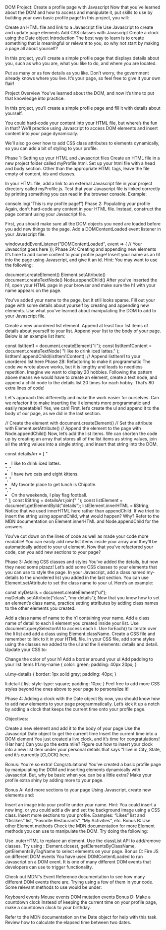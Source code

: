 DOM Project: Create a profile page with Javascript
Now that you’ve learned about the DOM and how to access and manipulate it, put skills to use by building your own basic profile page! In this project, you will:

Create an HTML file and link to a Javascript file
Use Javascript to create and update page elements
Add CSS classes with Javascript
Create a clock using the Date object
Introduction
The best way to learn is to create something that is meaningful or relevant to you, so why not start by making a page all about yourself?

In this project, you’ll create a simple profile page that displays details about you, such as who you are, what you like to do, and where you are located.

Put as many or as few details as you like. Don’t worry, the government already knows where you live. It’s your page, so feel free to give it your own flair!

Project Overview
You’ve learned about the DOM, and now it’s time to put that knowledge into practice.

In this project, you’ll create a simple profile page and fill it with details about yourself.

You could hard-code your content into your HTML file, but where’s the fun in that? We’ll practice using Javascript to access DOM elements and insert content into your page dynamically.

We’ll also go over how to add CSS class attributes to elements dynamically, so you can add a bit of styling to your profile.

Phase 1: Setting up your HTML and Javascript files
Create an HTML file in a new project folder called myProfile.html. Set up your html file with a head and body section. Other than the appropriate HTML tags, leave the file empty of content, ids and classes.

In your HTML file, add a link to an external Javascript file in your project directory called myProfile.js. Test that your Javascript file is linked correctly by printing something you can read in the browser console. Example:

console.log(“This is my profile page!”)
Phase 2: Populating your profile
Again, don’t hard-code any content in your HTML file. Instead, construct the page content using your Javascript file.

First, you should make sure all the DOM objects you need are loaded before you add new things to the page. Add a DOMContentLoaded event listener in your Javascript file.

window.addEventListener("DOMContentLoaded", event => {
  // Your Javascript goes here
});
Phase 2A: Creating and appending new elements
It’s time to add some content to your profile page! Insert your name as an h1 into the page using Javascript, and give it an id. Hint: You may want to use the following:

document.createElement()
Element.setAttribute()
document.createTextNode()
Node.appendChild()
After you’ve inserted the h1, open your HTML page in your browser and make sure the h1 with your name appears on the page.

You’ve added your name to the page, but it still looks sparse. Fill out your page with some details about yourself by creating and appending new elements. Use what you’ve learned about manipulating the DOM to add to your Javascript file.

Create a new unordered list element.
Append at least four list items of details about yourself to your list.
Append your list to the body of your page.
Below is an example list item:

const listItem1 = document.createElement("li");
const listItem1Content = document.createTextNode(
  "I like to drink iced lattes."
);
listItem1.appendChild(listItem1Content);
// Append listItem1 to your unordered list here
Phase 2B: Refactoring to make it programmatic
The code we wrote above works, but it is lengthy and leads to needless repetition. Imagine we want to display 20 hobbies. Following the pattern above means we would have to create an element, create a text node, and append a child node to the details list 20 times for each hobby. That’s 80 extra lines of code!

Let's approach this differently and make the work easier for ourselves. Can we refactor it to make inserting the li elements more programmatic and easily repeatable? Yes, we can! First, let’s create the ul and append it to the body of our page, as we did in the last section.

// Create the element with document.createElement()
// Set the attribute with Element.setAttribute()
// Append the element to the page with Node.appendChild()
Now, let’s add the list items. We can shorten the code up by creating an array that stores all of the list items as string values, join all the string values into a single string, and insert that string into the DOM.

const detailsArr = [
  "<li>I like to drink iced lattes.</li>",
  "<li>I have two cats and eight kittens.</li>",
  "<li>My favorite place to get lunch is Chipotle.</li>",
  "<li>On the weekends, I play flag football.</li>"
];
const liString = detailsArr.join(" ");
const listElement = document.getElementById("details");
listElement.innerHTML = liString;
Notice that we used innerHTML here rather than appendChild. If we tried to insert the string using appendChild, what would happen? Why? Refer to the MDN documentation on Element.innerHTML and Node.appendChild for the answers.

You’ve cut down on the lines of code as well as made your code more readable! You can easily add new list items inside your array and they’ll be automatically added to your ul element. Now that you’ve refactored your code, can you add new sections to your page?

Phase 3: Adding CSS classes and styles
You’ve added the details, but now they need some pizazz! Let’s add some CSS classes to your elements that you can use to style the page. In your Javascript, add a class named my-details to the unordered list you added in the last section. You can use Element.setAttribute to set the class name to your ul. Here’s an example:

const myDetails = document.createElement("ul");
myDetails.setAttribute(“class”, “my-details”);
Now that you know how to set an element’s class name, practice setting attributes by adding class names to the other elements you created.

Add a class name of name to the h1 containing your name.
Add a class name of detail to each li element you created inside your list.
Use document.querySelectorAll to access each li.
Use forEach() to iterate over the li list and add a class using Element.className.
Create a CSS file and remember to link to it in your HTML file. In your CSS file, add some styles using the classes we added to the ul and the li elements: details and detail. Update your CSS to:

Change the color of your h1
Add a border around your ul
Add padding to your list items
h1.my-name {
  color: green;
  padding: 40px 20px;
}

ul.my-details {
  border: 1px solid gray;
  padding: 40px;
}

li.detail {
  list-style-type: square;
  padding: 10px;
}
Feel free to add more CSS styles beyond the ones above to your page to personalize it!

Phase 4: Adding a clock with the Date object
By now, you should know how to add new elements to your page programmatically. Let’s kick it up a notch by adding a clock that keeps the current time onto your profile page.

Objectives:

Create a new element and add it to the body of your page
Use the Javascript Date object to get the current time
Insert the current time into a DOM element
You just created a live clock, and it’s time for congratulations! (Har har.) Can you go the extra mile? Figure out how to insert your clock into a new list item under your personal details that says “I live in City, State, and it’s currently [CLOCK] here.

Bonus: You’re so extra!
Congratulations! You’ve created a basic profile page by manipulating the DOM and inserting elements dynamically with Javascript. But, why be basic when you can be a little extra? Make your profile extra shiny by adding more to your page.

Bonus A: Add more sections to your page
Using Javascript, create new elements and:

Insert an image into your profile under your name. Hint: You could insert a new img, or you could add a div and set the background image using a CSS class.
Insert more sections to your profile. Examples: “Likes” list and “Dislikes” list, “Favorite Restaurants”, “My Activities”, etc.
Bonus B: Use other Element methods
Check the MDN documentation for more Element methods you can use to manipulate the DOM. Try doing the following:

Use .outerHTML to replace an element.
Use the classList API to add/remove classes.
Try using : Element.closest, getElementsByClassName, getElementsByTagName to select elements on your page.
Bonus C: Fire JS on different DOM events
You have used DOMContentLoaded to run Javascript on a DOM event. It is one of many different DOM events that developers can use to trigger functionality.

Check out MDN`’s Event Reference documentation to see how many different DOM events there are. Trying using a few of them in your code. Some relevant methods to use would be under:

Keyboard events
Mouse events
DOM mutation events
Bonus D: Make a countdown clock
Instead of keeping the current time on your profile page, make a countdown clock to your birthday.

Refer to the MDN documentation on the Date object for help with this task. Review how to calculate the elapsed time between two dates.
